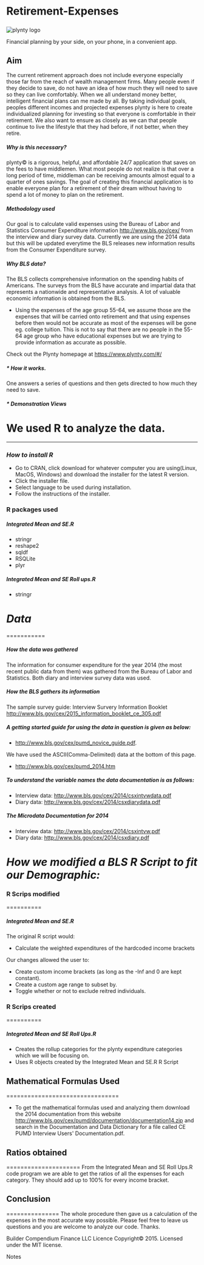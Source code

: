 # Retirement-Expenses

##### 
![plynty logo](https://pbs.twimg.com/profile_images/730095911687184384/C34I9Sh-.jpg)

Financial planning by your side, on your phone, in a convenient app.


## Aim
The current retirement approach does not include everyone especially those far from the reach of wealth management firms. Many people even if they decide to save, do not have an idea of how much they will need to save so they can live comfortably. When we all understand money better, intelligent financial plans can me made by all. By taking individual goals, peoples different incomes and projected expenses plynty is here to create individualized planning for investing so that everyone is comfortable in their retirement. We also want to ensure as closely as we can that people continue to live the lifestyle that they had before, if not better, when they retire.

##### Why is this necessary?
plynty&copy; is a rigorous, helpful, and affordable 24/7 application that saves on the fees to have middlemen. What most people do not realize is that over a long period of time, middleman can be receiving amounts almost equal to a quarter of ones savings. The goal of creating this financial application is to enable everyone plan for a retirement of their dream without having to spend a lot of money to plan on the retirement.

##### Methodology used
Our goal is to calculate valid expenses using the Bureau of Labor and Statistics Consumer Expenditure information http://www.bls.gov/cex/ from the interview and diary survey data. Currently we are using the 2014 data but this will be updated everytime the BLS releases new information results from the Consumer Expenditure survey.
##### Why BLS data?
The BLS collects comprehensive information on the spending habits of Americans. The surveys from the BLS have accurate and impartial data that represents a nationwide and representative analysis. A lot of valuable economic information is obtained from the BLS.

+ Using the expenses of the age group 55-64, we assume those are the expenses that will be carried onto retirement and that using expenses before then would not be accurate as most of the expenses will be gone eg. college tuition. This is not to say that there are no people in the 55-64 age group who have educational expenses but we are trying to provide information as accurate as possible.


Check out the Plynty homepage at https://www.plynty.com/#/
##### * How it works.
One answers a series of questions and then gets directed to how much they need to save. 

##### * Demonstration Views


 
# **We used R to analyze the data.**
-------------------------------------

### *How to install R*

* Go to CRAN, click download for whatever computer you are using(Linux, MacOS, Windows) and download the installer for the latest R version.
* Click the installer file.
* Select language to be used during installation.
* Follow the instructions of the installer.

### R packages used
##### Integrated Mean and SE.R
+ stringr 
+ reshape2
+ sqldf
+ RSQLite
+ plyr

##### Integrated Mean and SE Roll ups.R
* stringr


# *Data*
===========
##### *How the data was gathered*
The information for consumer expenditure for the year 2014 (the most recent public data from them) was gathered from the Bureau of Labor and Statistics. Both diary and interview survey data was used.

##### *How the BLS gathers its information*
The sample survey guide: 
Interview Survery Information Booklet http://www.bls.gov/cex/2015_information_booklet_ce_305.pdf

##### *A getting started guide for using the data in question is given as below:*
* http://www.bls.gov/cex/pumd_novice_guide.pdf.

We have used the ASCII(Comma-Delimited) data at the bottom of this page.
* http://www.bls.gov/cex/pumd_2014.htm

##### *To understand the variable names the data documentation is as follows:*
* Interview data: http://www.bls.gov/cex/2014/csxintvwdata.pdf
* Diary data: http://www.bls.gov/cex/2014/csxdiarydata.pdf

##### *The Microdata Documentation for 2014*
* Interview data: http://www.bls.gov/cex/2014/csxintvw.pdf
* Diary data: http://www.bls.gov/cex/2014/csxdiary.pdf

# *How we modified a BLS R Script to fit our Demographic:*


### **R Scrips modified**
==========

##### Integrated Mean and SE.R

The original R script would:
+ Calculate the weighted expenditures of the hardcoded income brackets

Our changes allowed the user to:
+ Create custom income brackets (as long as the -Inf and 0 are kept constant).
+ Create a custom age range to subset by.
+ Toggle whether or not to exclude reitred individuals.

### **R Scrips created**
==========

##### Integrated Mean and SE Roll Ups.R
+ Creates the rollup categories for the plynty expenditure categories which we will be focusing on.
+ Uses R objects created by the Integrated Mean and SE.R R Script


## **Mathematical Formulas Used**
================================
+ To get the mathematical formulas used and analyzing them download the 2014 documentation from this website http://www.bls.gov/cex/pumd/documentation/documentation14.zip and search in the Documentation and Data Dictionary for a file called CE PUMD Interview Users' Documentation.pdf.

## **Ratios obtained**
=====================
From the Integrated Mean and SE Roll Ups.R code program we are able to get the ratios of all the expenses for each category. They should add up to 100% for every income bracket.

## **Conclusion**
===============
The whole procedure then gave us a calculation of the expenses in the most accurate way possible. Please feel free to leave us questions and you are welcome to analyze our code.
Thanks.





Builder
Compendium Finance LLC
Licence
Copyright&copy; 2015. Licensed under the MIT license.

Notes

  
